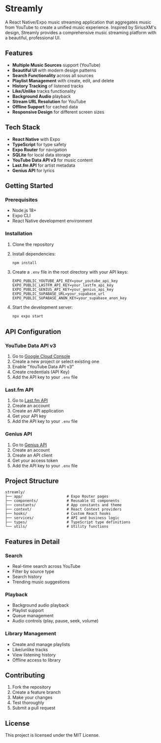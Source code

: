 # Streamly

A React Native/Expo music streaming application that aggregates music from YouTube to create a unified music experience. Inspired by SiriusXM's design, Streamly provides a comprehensive music streaming platform with a beautiful, professional UI.

## Features

- **Multiple Music Sources** support (YouTube)
- **Beautiful UI** with modern design patterns
- **Search Functionality** across all sources
- **Playlist Management** with create, edit, and delete
- **History Tracking** of listened tracks
- **Like/Unlike** tracks functionality
- **Background Audio** playback
- **Stream URL Resolution** for YouTube
- **Offline Support** for cached data
- **Responsive Design** for different screen sizes

## Tech Stack

- **React Native** with Expo
- **TypeScript** for type safety
- **Expo Router** for navigation
- **SQLite** for local data storage
- **YouTube Data API v3** for music content
- **Last.fm API** for artist metadata
- **Genius API** for lyrics

## Getting Started

### Prerequisites

- Node.js 18+
- Expo CLI
- React Native development environment

### Installation

1. Clone the repository
2. Install dependencies:
   ```bash
   npm install
   ```

3. Create a `.env` file in the root directory with your API keys:
   ```env
   EXPO_PUBLIC_YOUTUBE_API_KEY=your_youtube_api_key
   EXPO_PUBLIC_LASTFM_API_KEY=your_lastfm_api_key
   EXPO_PUBLIC_GENIUS_API_KEY=your_genius_api_key
   EXPO_PUBLIC_SUPABASE_URL=your_supabase_url
   EXPO_PUBLIC_SUPABASE_ANON_KEY=your_supabase_anon_key
   ```

4. Start the development server:
   ```bash
   npx expo start
   ```

## API Configuration

### YouTube Data API v3

1. Go to [Google Cloud Console](https://console.cloud.google.com/)
2. Create a new project or select existing one
3. Enable "YouTube Data API v3"
4. Create credentials (API Key)
5. Add the API key to your `.env` file

### Last.fm API

1. Go to [Last.fm API](https://www.last.fm/api)
2. Create an account
3. Create an API application
4. Get your API key
5. Add the API key to your `.env` file

### Genius API

1. Go to [Genius API](https://genius.com/api-clients)
2. Create an account
3. Create an API client
4. Get your access token
5. Add the API key to your `.env` file

## Project Structure

```
streamly/
├── app/                    # Expo Router pages
├── components/             # Reusable UI components
├── constants/              # App constants and theme
├── context/                # React Context providers
├── hooks/                  # Custom React hooks
├── services/               # API and business logic
├── types/                  # TypeScript type definitions
└── utils/                  # Utility functions
```

## Features in Detail

### Search

- Real-time search across YouTube
- Filter by source type
- Search history
- Trending music suggestions

### Playback

- Background audio playback
- Playlist support
- Queue management
- Audio controls (play, pause, seek, volume)

### Library Management

- Create and manage playlists
- Like/unlike tracks
- View listening history
- Offline access to library

## Contributing

1. Fork the repository
2. Create a feature branch
3. Make your changes
4. Test thoroughly
5. Submit a pull request

## License

This project is licensed under the MIT License.
